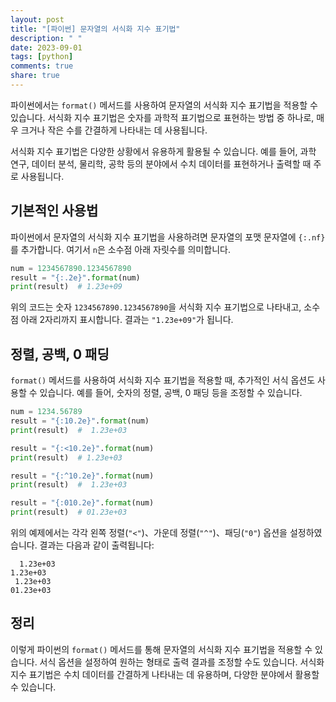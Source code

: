 ```yaml
---
layout: post
title: "[파이썬] 문자열의 서식화 지수 표기법"
description: " "
date: 2023-09-01
tags: [python]
comments: true
share: true
---
```


파이썬에서는 `format()` 메서드를 사용하여 문자열의 서식화 지수 표기법을 적용할 수 있습니다. 서식화 지수 표기법은 숫자를 과학적 표기법으로 표현하는 방법 중 하나로, 매우 크거나 작은 수를 간결하게 나타내는 데 사용됩니다.

서식화 지수 표기법은 다양한 상황에서 유용하게 활용될 수 있습니다. 예를 들어, 과학 연구, 데이터 분석, 물리학, 공학 등의 분야에서 수치 데이터를 표현하거나 출력할 때 주로 사용됩니다.

## 기본적인 사용법

파이썬에서 문자열의 서식화 지수 표기법을 사용하려면 문자열의 포맷 문자열에 `{:.nf}`를 추가합니다. 여기서 `n`은 소수점 아래 자릿수를 의미합니다.

```python
num = 1234567890.1234567890
result = "{:.2e}".format(num)
print(result)  # 1.23e+09
```

위의 코드는 숫자 `1234567890.1234567890`을 서식화 지수 표기법으로 나타내고, 소수점 아래 2자리까지 표시합니다. 결과는 `"1.23e+09"`가 됩니다.

## 정렬, 공백, 0 패딩

`format()` 메서드를 사용하여 서식화 지수 표기법을 적용할 때, 추가적인 서식 옵션도 사용할 수 있습니다. 예를 들어, 숫자의 정렬, 공백, 0 패딩 등을 조정할 수 있습니다.

```python
num = 1234.56789
result = "{:10.2e}".format(num)
print(result)  #  1.23e+03

result = "{:<10.2e}".format(num)
print(result)  # 1.23e+03  

result = "{:^10.2e}".format(num)
print(result)  #  1.23e+03 

result = "{:010.2e}".format(num)
print(result)  # 01.23e+03
```

위의 예제에서는 각각 왼쪽 정렬(`"<"`)、가운데 정렬(`"^"`)、패딩(`"0"`) 옵션을 설정하였습니다. 결과는 다음과 같이 출력됩니다:

```
  1.23e+03
1.23e+03  
 1.23e+03 
01.23e+03
```

## 정리

이렇게 파이썬의 `format()` 메서드를 통해 문자열의 서식화 지수 표기법을 적용할 수 있습니다. 서식 옵션을 설정하여 원하는 형태로 출력 결과를 조정할 수도 있습니다. 서식화 지수 표기법은 수치 데이터를 간결하게 나타내는 데 유용하며, 다양한 분야에서 활용할 수 있습니다.